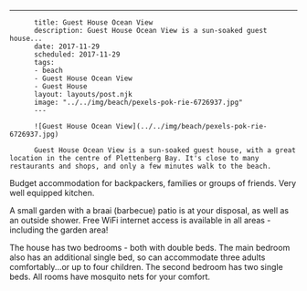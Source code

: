 ---
          title: Guest House Ocean View
          description: Guest House Ocean View is a sun-soaked guest house...
          date: 2017-11-29
          scheduled: 2017-11-29
          tags:
          - beach
          - Guest House Ocean View
          - Guest House
          layout: layouts/post.njk
          image: "../../img/beach/pexels-pok-rie-6726937.jpg"
          ---
          
          ![Guest House Ocean View](../../img/beach/pexels-pok-rie-6726937.jpg)
          
          Guest House Ocean View is a sun-soaked guest house, with a great location in the centre of Plettenberg Bay. It's close to many restaurants and shops, and only a few minutes walk to the beach.

Budget accommodation for backpackers, families or groups of friends. Very well equipped kitchen.

A small garden with a braai (barbecue) patio is at your disposal, as well as an outside shower. Free WiFi internet access is available in all areas - including the garden area!

The house has two bedrooms - both with double beds. The main bedroom also has an additional single bed, so can accommodate three adults comfortably...or up to four children. The second bedroom has two single beds. All rooms have mosquito nets for your comfort.